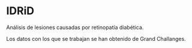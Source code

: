 # IDRiD
Análisis de lesiones causadas por retinopatía diabética.

Los datos con los que se trabajan se han obtenido de Grand Challanges.

